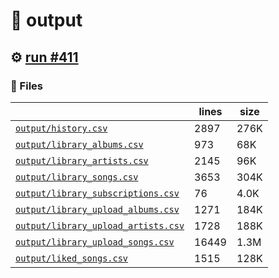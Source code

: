 # 📝  output 

## ⚙️ [run #411](https://github.com/jwenerd/ytm-dl/actions/runs/7938331377)

### 📁 Files

|                                                                         |lines|size|
|-------------------------------------------------------------------------|-----|----|
|[`output/history.csv` ](output/history.csv)                              |2897 |276K|
|[`output/library_albums.csv` ](output/library_albums.csv)                |973  |68K |
|[`output/library_artists.csv` ](output/library_artists.csv)              |2145 |96K |
|[`output/library_songs.csv` ](output/library_songs.csv)                  |3653 |304K|
|[`output/library_subscriptions.csv` ](output/library_subscriptions.csv)  |76   |4.0K|
|[`output/library_upload_albums.csv` ](output/library_upload_albums.csv)  |1271 |184K|
|[`output/library_upload_artists.csv` ](output/library_upload_artists.csv)|1728 |188K|
|[`output/library_upload_songs.csv` ](output/library_upload_songs.csv)    |16449|1.3M|
|[`output/liked_songs.csv` ](output/liked_songs.csv)                      |1515 |128K|